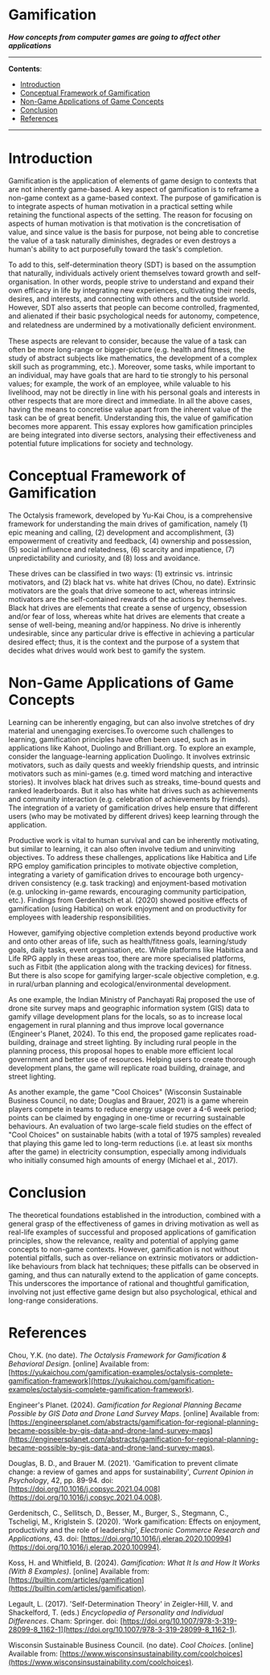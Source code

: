 <h1>Gamification</h1>

**_How concepts from computer games are going to affect other applications_**

---

**Contents**:

- [Introduction](#introduction)
- [Conceptual Framework of Gamification](#conceptual-framework-of-gamification)
- [Non-Game Applications of Game Concepts](#non-game-applications-of-game-concepts)
- [Conclusion](#conclusion)
- [References](#references)

---

# Introduction
Gamification is the application of elements of game design to contexts that are not inherently game-based. A key aspect of gamification is to reframe a non-game context as a game-based context. The purpose of gamification is to integrate aspects of human motivation in a practical setting while retaining the functional aspects of the setting. The reason for focusing on aspects of human motivation is that motivation is the concretisation of value, and since value is the basis for purpose, not being able to concretise the value of a task naturally diminishes, degrades or even destroys a human's ability to act purposefully toward the task's completion.

To add to this, self-determination theory (SDT) is based on the assumption that naturally, individuals actively orient themselves toward growth and self-organisation. In other words, people strive to understand and expand their own efficacy in life by integrating new experiences, cultivating their needs, desires, and interests, and connecting with others and the outside world. However, SDT also asserts that people can become controlled, fragmented, and alienated if their basic psychological needs for autonomy, competence, and relatedness are undermined by a motivationally deﬁcient environment.

These aspects are relevant to consider, because the value of a task can often be more long-range or bigger-picture (e.g. health and fitness, the study of abstract subjects like mathematics, the development of a complex skill such as programming, etc.). Moreover, some tasks, while important to an individual, may have goals that are hard to tie strongly to his personal values; for example, the work of an employee, while valuable to his livelihood, may not be directly in line with his personal goals and interests in other respects that are more direct and immediate. In all the above cases, having the means to concretise value apart from the inherent value of the task can be of great benefit. Understanding this, the value of gamification becomes more apparent. This essay explores how gamification principles are being integrated into diverse sectors, analysing their effectiveness and potential future implications for society and technology.

# Conceptual Framework of Gamification
The Octalysis framework, developed by Yu-Kai Chou, is a comprehensive framework for understanding the main drives of gamification, namely (1) epic meaning and calling, (2) development and accomplishment, (3) empowerment of creativity and feedback, (4) ownership and possession, (5) social influence and relatedness, (6) scarcity and impatience, (7) unpredictability and curiosity, and (8) loss and avoidance.

These drives can be classified in two ways: (1) extrinsic vs. intrinsic motivators, and (2) black hat vs. white hat drives (Chou, no date). Extrinsic motivators are the goals that drive someone to act, whereas intrinsic motivators are the self-contained rewards of the actions by themselves. Black hat drives are elements that create a sense of urgency, obsession and/or fear of loss, whereas white hat drives are elements that create a sense of well-being, meaning and/or happiness. No drive is inherently undesirable, since any particular drive is effective in achieving a particular desired effect; thus, it is the context and the purpose of a system that decides what drives would work best to gamify the system.

# Non-Game Applications of Game Concepts
Learning can be inherently engaging, but can also involve stretches of dry material and unengaging exercises.To overcome such challenges to learning, gamification principles have often been used, such as in applications like Kahoot, Duolingo and Brilliant.org. To explore an example, consider the language-learning application Duolingo. It involves extrinsic motivators, such as daily quests and weekly friendship quests, and intrinsic motivators such as mini-games (e.g. timed word matching and interactive stories). It involves black hat drives such as streaks, time-bound quests and ranked leaderboards. But it also has white hat drives such as achievements and community interaction (e.g. celebration of achievements by friends). The integration of a variety of gamification drives help ensure that different users (who may be motivated by different drives) keep learning through the application.

Productive work is vital to human survival and can be inherently motivating, but similar to learning, it can also often involve tedium and uninviting objectives. To address these challenges, applications like Habitica and Life RPG employ gamification principles to motivate objective completion, integrating a variety of gamification drives to encourage both urgency-driven consistency (e.g. task tracking) and enjoyment-based motivation (e.g. unlocking in-game rewards, encouraging community participation, etc.). Findings from Gerdenitsch et al. (2020) showed positive effects of gamification (using Habitica) on work enjoyment and on productivity for employees with leadership responsibilities.

However, gamifying objective completion extends beyond productive work and onto other areas of life, such as health/fitness goals, learning/study goals, daily tasks, event organisation, etc. While platforms like Habitica and Life RPG apply in these areas too, there are more specialised platforms, such as Fitbit (the application along with the tracking devices) for fitness. But there is also scope for gamifying larger-scale objective completion, e.g. in rural/urban planning and ecological/environmental development.

As one example, the Indian Ministry of Panchayati Raj proposed the use of drone site survey maps and geographic information system (GIS) data to gamify village development plans for the locals, so as to increase local engagement in rural planning and thus improve local governance (Engineer's Planet, 2024). To this end, the proposed game replicates road-building, drainage and street lighting. By including rural people in the planning process, this proposal hopes to enable more efficient local government and better use of resources. Helping users to create thorough development plans, the game will replicate road building, drainage, and street lighting.

As another example, the game "Cool Choices" (Wisconsin Sustainable Business Council, no date; Douglas and Brauer, 2021) is a game wherein players compete in teams to reduce energy usage over a 4-6 week period; points can be claimed by engaging in one-time or recurring sustainable behaviours. An evaluation of two large-scale field studies on the effect of "Cool Choices" on sustainable habits (with a total of 1975 samples) revealed that playing this game led to long-term reductions (i.e. at least six months after the game) in electricity consumption, especially among individuals who initially consumed high amounts of energy (Michael et al., 2017).


# Conclusion
The theoretical foundations established in the introduction, combined with a general grasp of the effectiveness of games in driving motivation as well as real-life examples of successful and proposed applications of gamification principles, show the relevance, reality and potential of applying game concepts to non-game contexts. However, gamification is not without potential pitfalls, such as over-reliance on extrinsic motivators or addiction-like behaviours from black hat techniques; these pitfalls can be observed in gaming, and thus can naturally extend to the application of game concepts. This underscores the importance of rational and thoughtful gamification, involving not just effective game design but also psychological, ethical and long-range considerations.

# References
Chou, Y.K. (no date). _The Octalysis Framework for Gamification & Behavioral Design_. \[online\] Available from: [https://yukaichou.com/gamification-examples/octalysis-complete-gamification-framework](https://yukaichou.com/gamification-examples/octalysis-complete-gamification-framework).

Engineer's Planet. (2024). _Gamification for Regional Planning Became Possible by GIS Data and Drone Land Survey Maps_. \[online\] Available from: [https://engineersplanet.com/abstracts/gamification-for-regional-planning-became-possible-by-gis-data-and-drone-land-survey-maps](https://engineersplanet.com/abstracts/gamification-for-regional-planning-became-possible-by-gis-data-and-drone-land-survey-maps).

Douglas, B. D., and Brauer M. (2021). 'Gamification to prevent climate change: a review of games and apps for sustainability', _Current Opinion in Psychology_, 42, pp. 89-94. doi: [https://doi.org/10.1016/j.copsyc.2021.04.008](https://doi.org/10.1016/j.copsyc.2021.04.008).

Gerdenitsch, C., Sellitsch, D., Besser, M., Burger, S., Stegmann, C., Tscheligi, M., Kriglstein S. (2020). 'Work gamification: Effects on enjoyment, productivity and the role of leadership', _Electronic Commerce Research and Applications_, 43. doi: [https://doi.org/10.1016/j.elerap.2020.100994](https://doi.org/10.1016/j.elerap.2020.100994).

Koss, H. and Whitfield, B. (2024). _Gamification: What It Is and How It Works (With 8 Examples)_. \[online\] Available from: [https://builtin.com/articles/gamification](https://builtin.com/articles/gamification).

Legault, L. (2017). 'Self-Determination Theory' in Zeigler-Hill, V. and Shackelford, T. (eds.) _Encyclopedia of Personality and Individual Differences_. Cham: Springer. doi: [https://doi.org/10.1007/978-3-319-28099-8_1162-1](https://doi.org/10.1007/978-3-319-28099-8_1162-1).

Wisconsin Sustainable Business Council. (no date). _Cool Choices_. \[online\] Available from: [https://www.wisconsinsustainability.com/coolchoices](https://www.wisconsinsustainability.com/coolchoices).